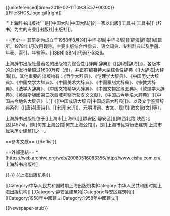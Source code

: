 {{unreferenced|time=2019-02-11T09:35:57+00:00}}
[[File:SHCS_logo.gif|right]]

'''上海辞书出版社'''是[[中国大陆|中国大陆]]的一家以出版[[工具书|工具书]]（辞书）为主的专业[[出版社|出版社]]。

==历史==
其前身为成立于1958年8月的[[中华书局|中华书局]][[辞海|辞海]]编辑所，1978年1月改用现称。主要出版综合性辞典、语文词典、专科辞典以及手册、年表、索引、年鉴等。[[ISBN|ISBN]]代码7-5326。

上海辞书出版社最著名的出版物为综合性[[辞典|辞典]]《[[辞海|辞海]]》，各版本的总计发行量超过1600万套（册），并正在编纂特大型综合性辞典《[[大辞海|大辞海]]》。其他重要的出版物有：《哲学大辞典》、《伦理学大辞典》、《中国历史大辞典》、《中国文学大辞典》、《中国美术大辞典》、《中国篆刻大辞典》、《宗教大辞典》、《法学大辞典》、《中国文物精华大辞典》、《中国文物定级图典》、《敦煌学大辞典》、《英藏斯坦因第三次西域考察所获汉文文献》、《中国古今地名大辞典》[[《中国古今地名大辞典》|、]]《[[中国成语大辞典|中国成语大辞典]]》、以及文学鉴赏辞典系列（[[唐诗|唐诗]]、[[宋词|宋词]]、元明清词、古文、现代[[散文|散文]]等）。

上海辞书出版社位于[[上海市|上海市]][[静安区|静安区]][[陕西北路|陕西北路]]457号，即[[何东上海公馆|何东上海公馆]]，是[[上海市优秀历史建筑|上海市优秀历史建筑]]之一。

==參考文獻==
{{Reflist}}

==外部連結==
*[https://web.archive.org/web/20080516083356/http://www.cishu.com.cn/ 上海辞书出版社]

{{-}}
{{上海出版机构}}

[[Category:中华人民共和国时期上海出版机构|Category:中华人民共和国时期上海出版机构]]
[[Category:静安区建筑物|Category:静安区建筑物]]
[[Category:1958年中國建立|Category:1958年中國建立]]


{{Newspaper-stub}}
